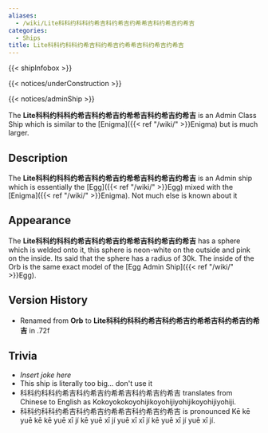 ```yaml
---
aliases:
  - /wiki/Lite科科约科科约希吉科约希吉约希希吉科约希吉约希吉
categories:
  - Ships
title: Lite科科约科科约希吉科约希吉约希希吉科约希吉约希吉
---
```


{{< shipInfobox >}}

{{< notices/underConstruction >}}

{{< notices/adminShip >}}

The **Lite科科约科科约希吉科约希吉约希希吉科约希吉约希吉** is an Admin Class Ship which is similar to the [Enigma]({{< ref "/wiki/" >}}Enigma) but is much larger.

## Description

The **Lite科科约科科约希吉科约希吉约希希吉科约希吉约希吉** is an Admin ship which is essentially the [Egg]({{< ref "/wiki/" >}}Egg) mixed with the [Enigma]({{< ref "/wiki/" >}}Enigma). Not much else is known about it

## Appearance

The **Lite科科约科科约希吉科约希吉约希希吉科约希吉约希吉** has a sphere which is welded onto it, this sphere is neon-white on the outside and pink on the inside. Its said that the sphere has a radius of 30k. The inside of the Orb is the same exact model of the [Egg Admin Ship]({{< ref "/wiki/" >}}Egg).

## Version History

- Renamed from **Orb** to **Lite科科约科科约希吉科约希吉约希希吉科约希吉约希吉** in .72f

## Trivia

- _Insert joke here_
- This ship is literally too big... don't use it
- 科科约科科约希吉科约希吉约希希吉科约希吉约希吉 translates from Chinese to English as Kokoyokokoyohijikoyohijiyohijikoyohijiyohiji.
- 科科约科科约希吉科约希吉约希希吉科约希吉约希吉 is pronounced Kē kē yuē kē kē yuē xī jí kē yuē xī jí yuē xī xī jí kē yuē xī jí yuē xī jí.
